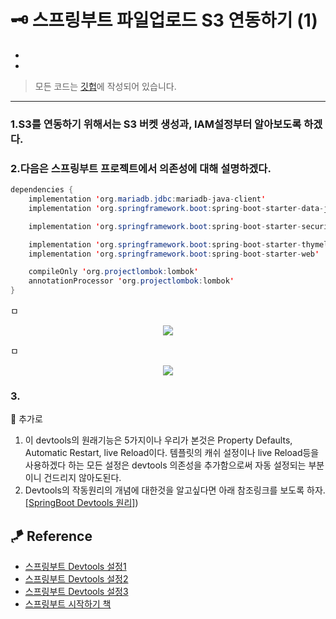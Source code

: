 

# 🗝 스프링부트 파일업로드 S3 연동하기 (1)

* 
* 

> 모든 코드는 [깃헙](https://github.com/sooolog/dev-spring-springboot)에 작성되어 있습니다.
* * *

### 1.S3를 연동하기 위해서는 S3 버켓 생성과, IAM설정부터 알아보도록 하겠다.



### 2.다음은 스프링부트 프로젝트에서 의존성에 대해 설명하겠다.

```java
dependencies {
    implementation 'org.mariadb.jdbc:mariadb-java-client'
    implementation 'org.springframework.boot:spring-boot-starter-data-jpa'

    implementation 'org.springframework.boot:spring-boot-starter-security'

    implementation 'org.springframework.boot:spring-boot-starter-thymeleaf'
    implementation 'org.springframework.boot:spring-boot-starter-web'

    compileOnly 'org.projectlombok:lombok'
    annotationProcessor 'org.projectlombok:lombok'
}
```

ㅁ

<p align="center">
<img src="https://user-images.githubusercontent.com/59492312/147551855-1ec80def-5a7f-46b0-83c8-d2f3c715b9a2.png">
</p>

ㅁ

<p align="center">
<img src="https://user-images.githubusercontent.com/59492312/147551867-fec6c9ad-6842-4ceb-a9fd-e2943dd2d837.png">
</p>



### 3.



🚀 추가로
1. 이 devtools의 원래기능은 5가지이나 우리가 본것은 Property Defaults, Automatic Restart, live Reload이다. 템플릿의 캐쉬 설정이나 live Reload등을 사용하겠다 하는 모든 설정은 devtools 의존성을 추가함으로써 자동 설정되는 부분이니 건드리지 않아도된다.
2. Devtools의 작동원리의 개념에 대한것을 알고싶다면 아래 참조링크를 보도록 하자.   
[[SpringBoot Devtools 원리]](https://iksflow.tistory.com/57))


## 🪁 Reference
* [스프링부트 Devtools 설정1](https://velog.io/@bread_dd/Spring-Boot-Devtools)
* [스프링부트 Devtools 설정2](https://otrodevym.tistory.com/entry/spring-boot-설정하기-10-dev-tools-설정-및-테스트-소스)
* [스프링부트 Devtools 설정3](https://otrodevym.tistory.com/entry/spring-boot-설정하기-10-dev-tools-설정-및-테스트-소스)
* [스프링부트 시작하기 책](https://velog.io/@sooolog)
